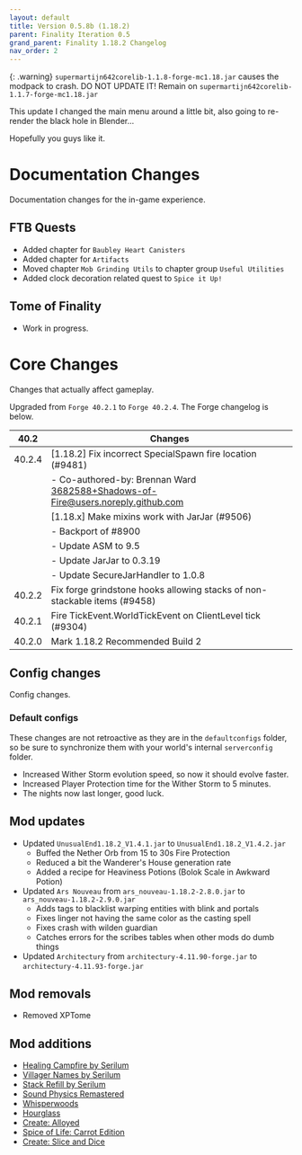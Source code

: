 ```yaml
---
layout: default
title: Version 0.5.8b (1.18.2)
parent: Finality Iteration 0.5
grand_parent: Finality 1.18.2 Changelog
nav_order: 2
---
```

{: .warning}
`supermartijn642corelib-1.1.8-forge-mc1.18.jar` causes the modpack to crash. DO NOT UPDATE IT! Remain on `supermartijn642corelib-1.1.7-forge-mc1.18.jar`

This update I changed the main menu around a little bit, also going to re-render the black hole in Blender...

Hopefully you guys like it.

# Documentation Changes
Documentation changes for the in-game experience.

## FTB Quests
* Added chapter for `Baubley Heart Canisters`
* Added chapter for `Artifacts`
* Moved chapter `Mob Grinding Utils` to chapter group `Useful Utilities`
* Added clock decoration related quest to `Spice it Up!` 

## Tome of Finality
* Work in progress.

# Core Changes
Changes that actually affect gameplay.

Upgraded from `Forge 40.2.1` to `Forge 40.2.4`. The Forge changelog is below.

| 40.2 | Changes |
| ------ | ------- | 
| 40.2.4 | [1.18.2] Fix incorrect SpecialSpawn fire location (#9481) |
|  | - Co-authored-by: Brennan Ward <3682588+Shadows-of-Fire@users.noreply.github.com> |
| | [1.18.x] Make mixins work with JarJar (#9506) |
| | - Backport of #8900 |
| | - Update ASM to 9.5 |
| | - Update JarJar to 0.3.19 |
| | - Update SecureJarHandler to 1.0.8 |
| 40.2.2 | Fix forge grindstone hooks allowing stacks of non-stackable items (#9458) |
| 40.2.1 | Fire TickEvent.WorldTickEvent on ClientLevel tick (#9304) |
| 40.2.0 | Mark 1.18.2 Recommended Build 2 |

## Config changes
Config changes.

### Default configs 
These changes are not retroactive as they are in the `defaultconfigs` folder, so be sure to synchronize them with your world's internal `serverconfig` folder.
* Increased Wither Storm evolution speed, so now it should evolve faster.
* Increased Player Protection time for the Wither Storm to 5 minutes. 
* The nights now last longer, good luck.

## Mod updates
* Updated `UnusualEnd1.18.2_V1.4.1.jar` to `UnusualEnd1.18.2_V1.4.2.jar`
  - Buffed the Nether Orb from 15 to 30s Fire Protection
  - Reduced a bit the Wanderer's House generation rate
  - Added a recipe for Heaviness Potions (Bolok Scale in Awkward Potion)
* Updated `Ars Nouveau` from `ars_nouveau-1.18.2-2.8.0.jar` to `ars_nouveau-1.18.2-2.9.0.jar`
  - Adds tags to blacklist warping entities with blink and portals
  - Fixes linger not having the same color as the casting spell
  - Fixes crash with wilden guardian
  - Catches errors for the scribes tables when other mods do dumb things
* Updated `Architectury` from `architectury-4.11.90-forge.jar` to `architectury-4.11.93-forge.jar`

## Mod removals
* Removed XPTome

## Mod additions
* [Healing Campfire by Serilum](https://www.curseforge.com/minecraft/mc-mods/healing-campfire)
* [Villager Names by Serilum](https://www.curseforge.com/minecraft/mc-mods/villager-names)
* [Stack Refill by Serilum](https://www.curseforge.com/minecraft/mc-mods/stack-refill)
* [Sound Physics Remastered](https://www.curseforge.com/minecraft/mc-mods/sound-physics-remastered)
* [Whisperwoods](https://www.curseforge.com/minecraft/mc-mods/whisperwoods)
* [Hourglass](https://www.curseforge.com/minecraft/mc-mods/hourglass)
* [Create: Alloyed](https://www.curseforge.com/minecraft/mc-mods/create-alloyed)
* [Spice of Life: Carrot Edition](https://www.curseforge.com/minecraft/mc-mods/spice-of-life-carrot-edition)
* [Create: Slice and Dice](https://www.curseforge.com/minecraft/mc-mods/slice-and-dice)

